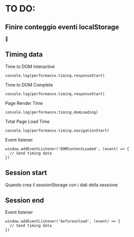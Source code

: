 # TO DO:

## Finire conteggio eventi localStorage
💩

## Timing data
Time to DOM Interactive
<pre><code>console.log(performance.timing.responseStart)</pre></code>

Time to DOM Complete
<pre><code>console.log(performance.timing.responseStart)</pre></code>

Page Render Time
<pre><code>console.log(performance.timing.domLoading)</pre></code>

Total Page Load Time
<pre><code>console.log(performance.timing.navigationStart)</pre></code>

Event listener
<pre><code>window.addEventListener('DOMContentLoaded', (event) => {
  // Send timing data
})</pre></code>


## Session start
Quando crea il sessionStorage con i dati della sessione

## Session end
Event listener
<pre><code>window.addEventListener('beforeunload', (event) => {
  // Send timing data
})</pre></code>
